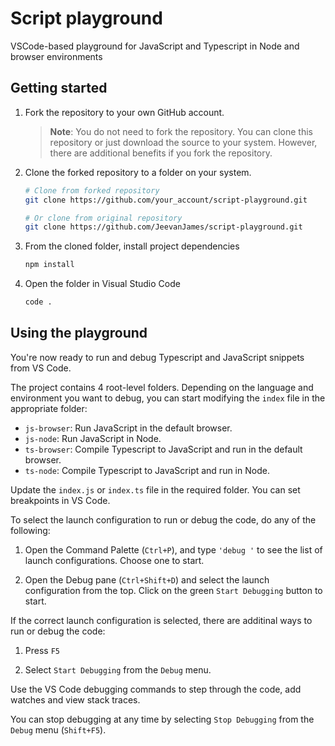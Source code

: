 # Script playground
VSCode-based playground for JavaScript and Typescript in Node and browser environments

## Getting started
1. Fork the repository to your own GitHub account.

    > **Note**: You do not need to fork the repository. You can clone this repository or just download the source to your system. However, there are additional benefits if you fork the repository.

2. Clone the forked repository to a folder on your system.
    ```sh
    # Clone from forked repository
    git clone https://github.com/your_account/script-playground.git

    # Or clone from original repository
    git clone https://github.com/JeevanJames/script-playground.git
    ```

3. From the cloned folder, install project dependencies
    ```sh
    npm install
    ```

4. Open the folder in Visual Studio Code
    ```sh
    code .
    ```

## Using the playground
You're now ready to run and debug Typescript and JavaScript snippets from VS Code.

The project contains 4 root-level folders. Depending on the language and environment you want to debug, you can start modifying the `index` file in the appropriate folder:
- `js-browser`: Run JavaScript in the default browser.
- `js-node`: Run JavaScript in Node.
- `ts-browser`: Compile Typescript to JavaScript and run in the default browser.
- `ts-node`: Compile Typescript to JavaScript and run in Node.

Update the `index.js` or `index.ts` file in the required folder. You can set breakpoints in VS Code.

To select the launch configuration to run or debug the code, do any of the following:
1. Open the Command Palette (`Ctrl+P`), and type `'debug '` to see the list of launch configurations. Choose one to start.

2. Open the Debug pane (`Ctrl+Shift+D`) and select the launch configuration from the top. Click on the green `Start Debugging` button to start.

If the correct launch configuration is selected, there are additinal ways to run or debug the code:
1. Press `F5`

2. Select `Start Debugging` from the `Debug` menu.

Use the VS Code debugging commands to step through the code, add watches and view stack traces.

You can stop debugging at any time by selecting `Stop Debugging` from the `Debug` menu (`Shift+F5`).